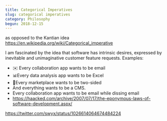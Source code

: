 ```yaml
---
title: Categorical Imperatives
slug: categorical imperatives
category: Philosophy
begun: 2018-12-15
---
```


as opposed to the Kantian idea https://en.wikipedia.org/wiki/Categorical_imperative

I am fascinated by the idea that software has intrinsic desires, expressed by inevitable and unimaginative customer feature requests. Examples:

- ✉️ Every collaboration app wants to be email
- 📊Every data analysis app wants to be Excel
- 🤝Every marketplace wants to be two-sided
- And everything wants to be a CMS.
- Every collaboration app wants to be email while dissing email
- https://haacked.com/archive/2007/07/17/the-eponymous-laws-of-software-development.aspx/

https://twitter.com/swyx/status/1026614064674484224
